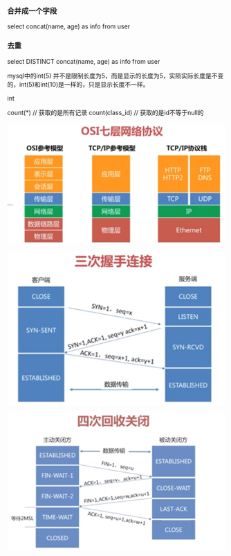 ### 合并成一个字段

select concat(name, age) as info from user

### 去重

select DISTINCT concat(name, age) as info from user

mysql中的int(5) 并不是限制长度为5，而是显示的长度为5，实陨实际长度是不变的，int(5)和int(10)是一样的，只是显示长度不一样。

int

count(*)   // 获取的是所有记录
count(class_id)  // 获取的是id不等于null的

![img.png](img.png)

![img_1.png](img_1.png)

![img_2.png](img_2.png)